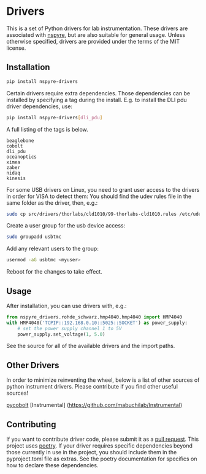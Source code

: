 # Drivers
This is a set of Python drivers for lab instrumentation. These drivers are 
associated with [nspyre](https://nspyre.readthedocs.io/en/latest/), but are 
also suitable for general usage. Unless otherwise specified, drivers are 
provided under the terms of the MIT license.

## Installation

```bash
pip install nspyre-drivers
```

Certain drivers require extra dependencies. Those dependencies can be installed 
by specifying a tag during the install. E.g. to install the DLI pdu driver 
dependencies, use:

```bash
pip install nspyre-drivers[dli_pdu]
```

A full listing of the tags is below.

```
beaglebone
cobolt
dli_pdu
oceanoptics
ximea
zaber
nidaq
kinesis
```

For some USB drivers on Linux, you need to grant user access to the drivers in 
order for VISA to detect them:
You should find the udev rules file in the same folder as the driver, then, e.g.:

```bash
sudo cp src/drivers/thorlabs/cld1010/99-thorlabs-cld1010.rules /etc/udev/rules.d/
````

Create a user group for the usb device access:

```bash
sudo groupadd usbtmc
```

Add any relevant users to the group:

```bash
usermod -aG usbtmc <myuser>
```

Reboot for the changes to take effect.

## Usage

After installation, you can use drivers with, e.g.:

```python
from nspyre_drivers.rohde_schwarz.hmp4040.hmp4040 import HMP4040
with HMP4040('TCPIP::192.168.0.10::5025::SOCKET') as power_supply:
	# set the power supply channel 1 to 5V
	power_supply.set_voltage(1, 5.0)
```

See the source for all of the available drivers and the import paths.

## Other Drivers

In order to minimize reinventing the wheel, below is a list of other sources of 
python instrument drivers. Please contribute if you find other useful sources!

[pycobolt](https://github.com/cobolt-lasers/pycobolt)
[Instrumental] (https://github.com/mabuchilab/Instrumental)

## Contributing

If you want to contribute driver code, please submit it as a 
[pull request](https://nspyre.readthedocs.io/en/latest/contributing.html#forking-pull-requests). This project uses 
[poetry](https://python-poetry.org/). If your driver requires specific 
dependencies beyond those currently in use in the project, you should include 
them in the pyproject.toml file as extras. See the poetry documentation for 
specifics on how to declare these dependencies.
